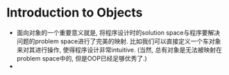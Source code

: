 # Introduction to Objects

- 面向对象的一个重要意义就是, 将程序设计时的solution space与程序要解决问题的problem space进行了完美的映射. 比如我们可以直接定义一个车对象来对其进行操作, 使得程序设计非常intuitive. (当然, 总有对象是无法被映射在problem space中的, 但是OOP已经足够优秀了.)
- 